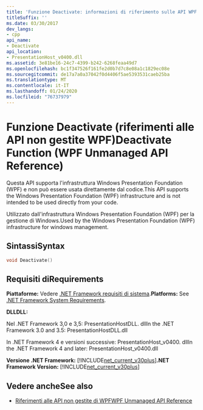 ```yaml
---
title: 'Funzione Deactivate: informazioni di riferimento sulle API WPF non gestite'
titleSuffix: ''
ms.date: 03/30/2017
dev_langs:
- cpp
api_name:
- Deactivate
api_location:
- PresentationHost_v0400.dll
ms.assetid: 3e81be16-24c7-4399-b242-6268feaa49d7
ms.openlocfilehash: bc1f347526f161fe2d0b7d7c8e08a1c1829ec08e
ms.sourcegitcommit: de17a7a0a37042f0d4406f5ae5393531caeb25ba
ms.translationtype: MT
ms.contentlocale: it-IT
ms.lasthandoff: 01/24/2020
ms.locfileid: "76737979"
---
```

# <a name="deactivate-function-wpf-unmanaged-api-reference"></a><span data-ttu-id="bfa6d-102">Funzione Deactivate (riferimenti alle API non gestite WPF)</span><span class="sxs-lookup"><span data-stu-id="bfa6d-102">Deactivate Function (WPF Unmanaged API Reference)</span></span>
<span data-ttu-id="bfa6d-103">Questa API supporta l'infrastruttura Windows Presentation Foundation (WPF) e non può essere usata direttamente dal codice.</span><span class="sxs-lookup"><span data-stu-id="bfa6d-103">This API supports the Windows Presentation Foundation (WPF) infrastructure and is not intended to be used directly from your code.</span></span>  
  
 <span data-ttu-id="bfa6d-104">Utilizzato dall'infrastruttura Windows Presentation Foundation (WPF) per la gestione di Windows.</span><span class="sxs-lookup"><span data-stu-id="bfa6d-104">Used by the Windows Presentation Foundation (WPF) infrastructure for windows management.</span></span>  
  
## <a name="syntax"></a><span data-ttu-id="bfa6d-105">Sintassi</span><span class="sxs-lookup"><span data-stu-id="bfa6d-105">Syntax</span></span>  
  
```cpp  
void Deactivate()  
```  
  
## <a name="requirements"></a><span data-ttu-id="bfa6d-106">Requisiti di</span><span class="sxs-lookup"><span data-stu-id="bfa6d-106">Requirements</span></span>  
 <span data-ttu-id="bfa6d-107">**Piattaforme:** Vedere [.NET Framework requisiti di sistema](../../get-started/system-requirements.md).</span><span class="sxs-lookup"><span data-stu-id="bfa6d-107">**Platforms:** See [.NET Framework System Requirements](../../get-started/system-requirements.md).</span></span>  
  
 <span data-ttu-id="bfa6d-108">**DLL**</span><span class="sxs-lookup"><span data-stu-id="bfa6d-108">**DLL:**</span></span>  
  
 <span data-ttu-id="bfa6d-109">Nel .NET Framework 3,0 e 3,5: PresentationHostDLL. dll</span><span class="sxs-lookup"><span data-stu-id="bfa6d-109">In the .NET Framework 3.0 and 3.5: PresentationHostDLL.dll</span></span>  
  
 <span data-ttu-id="bfa6d-110">In .NET Framework 4 e versioni successive: PresentationHost_v0400. dll</span><span class="sxs-lookup"><span data-stu-id="bfa6d-110">In the .NET Framework 4 and later: PresentationHost_v0400.dll</span></span>  
  
 <span data-ttu-id="bfa6d-111">**Versione .NET Framework:** [!INCLUDE[net_current_v30plus](../../../../includes/net-current-v30plus-md.md)]</span><span class="sxs-lookup"><span data-stu-id="bfa6d-111">**.NET Framework Version:** [!INCLUDE[net_current_v30plus](../../../../includes/net-current-v30plus-md.md)]</span></span>  
  
## <a name="see-also"></a><span data-ttu-id="bfa6d-112">Vedere anche</span><span class="sxs-lookup"><span data-stu-id="bfa6d-112">See also</span></span>

- [<span data-ttu-id="bfa6d-113">Riferimenti alle API non gestite di WPF</span><span class="sxs-lookup"><span data-stu-id="bfa6d-113">WPF Unmanaged API Reference</span></span>](wpf-unmanaged-api-reference.md)
